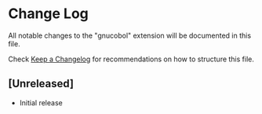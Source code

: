# Change Log
All notable changes to the "gnucobol" extension will be documented in this file.

Check [Keep a Changelog](http://keepachangelog.com/) for recommendations on how to structure this file.

## [Unreleased]
- Initial release